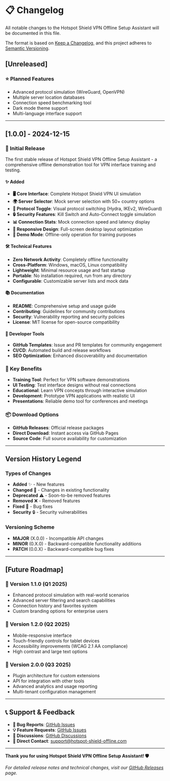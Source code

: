 # 📋 Changelog

All notable changes to the Hotspot Shield VPN Offline Setup Assistant will be documented in this file.

The format is based on [Keep a Changelog](https://keepachangelog.com/en/1.0.0/),
and this project adheres to [Semantic Versioning](https://semver.org/spec/v2.0.0.html).

## [Unreleased]

### ⭐ Planned Features
- Advanced protocol simulation (WireGuard, OpenVPN)
- Multiple server location databases
- Connection speed benchmarking tool
- Dark mode theme support
- Multi-language interface support

---

## [1.0.0] - 2024-12-15

### 🎉 Initial Release

The first stable release of Hotspot Shield VPN Offline Setup Assistant - a comprehensive offline demonstration tool for VPN interface training and testing.

#### ✨ Added
- **🖥️ Core Interface**: Complete Hotspot Shield VPN UI simulation
- **🌍 Server Selector**: Mock server selection with 50+ country options
- **🔄 Protocol Toggle**: Visual protocol switching (Hydra, IKEv2, WireGuard)
- **🔒 Security Features**: Kill Switch and Auto-Connect toggle simulation
- **📊 Connection Stats**: Mock connection speed and latency display
- **📱 Responsive Design**: Full-screen desktop layout optimization
- **🎯 Demo Mode**: Offline-only operation for training purposes

#### 🛠️ Technical Features
- **Zero Network Activity**: Completely offline functionality
- **Cross-Platform**: Windows, macOS, Linux compatibility
- **Lightweight**: Minimal resource usage and fast startup
- **Portable**: No installation required, run from any directory
- **Configurable**: Customizable server lists and mock data

#### 📚 Documentation
- **README**: Comprehensive setup and usage guide
- **Contributing**: Guidelines for community contributions
- **Security**: Vulnerability reporting and security policies
- **License**: MIT license for open-source compatibility

#### 🔧 Developer Tools
- **GitHub Templates**: Issue and PR templates for community engagement
- **CI/CD**: Automated build and release workflows
- **SEO Optimization**: Enhanced discoverability and documentation

### 🎯 Key Benefits
- **Training Tool**: Perfect for VPN software demonstrations
- **UI Testing**: Test interface designs without real connections
- **Educational**: Learn VPN concepts through interactive simulation
- **Development**: Prototype VPN applications with realistic UI
- **Presentations**: Reliable demo tool for conferences and meetings

### 📦 Download Options
- **GitHub Releases**: Official release packages
- **Direct Download**: Instant access via GitHub Pages
- **Source Code**: Full source availability for customization

---

## Version History Legend

### Types of Changes
- **Added** ✨ - New features
- **Changed** 🔄 - Changes in existing functionality
- **Deprecated** ⚠️ - Soon-to-be removed features
- **Removed** ❌ - Removed features
- **Fixed** 🐛 - Bug fixes
- **Security** 🔒 - Security vulnerabilities

### Versioning Scheme
- **MAJOR** (X.0.0) - Incompatible API changes
- **MINOR** (0.X.0) - Backward-compatible functionality additions
- **PATCH** (0.0.X) - Backward-compatible bug fixes

---

## [Future Roadmap]

### 🚀 Version 1.1.0 (Q1 2025)
- Enhanced protocol simulation with real-world scenarios
- Advanced server filtering and search capabilities
- Connection history and favorites system
- Custom branding options for enterprise users

### 🌟 Version 1.2.0 (Q2 2025)  
- Mobile-responsive interface
- Touch-friendly controls for tablet devices
- Accessibility improvements (WCAG 2.1 AA compliance)
- High contrast and large text options

### 🎯 Version 2.0.0 (Q3 2025)
- Plugin architecture for custom extensions
- API for integration with other tools
- Advanced analytics and usage reporting
- Multi-tenant configuration management

---

## 📞 Support & Feedback

- **🐛 Bug Reports**: [GitHub Issues](https://github.com/Hotspot-Shield-Offline/hotspotshield-vpn-offline-setup-assistant/issues/new?template=bug_report.md)
- **💡 Feature Requests**: [GitHub Issues](https://github.com/Hotspot-Shield-Offline/hotspotshield-vpn-offline-setup-assistant/issues/new?template=feature_request.md)
- **💬 Discussions**: [GitHub Discussions](https://github.com/Hotspot-Shield-Offline/hotspotshield-vpn-offline-setup-assistant/discussions)
- **📧 Direct Contact**: support@hotspot-shield-offline.com

---

**Thank you for using Hotspot Shield VPN Offline Setup Assistant! 🛡️**

*For detailed release notes and technical changes, visit our [GitHub Releases](https://github.com/Hotspot-Shield-Offline/hotspotshield-vpn-offline-setup-assistant/releases) page.* 